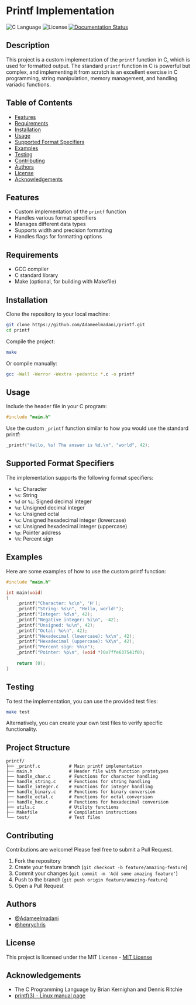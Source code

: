# Printf Implementation

![C Language](https://img.shields.io/badge/Language-C-blue)
![License](https://img.shields.io/badge/License-MIT-green)
[![Documentation Status](https://readthedocs.org/projects/printf/badge/?version=latest)](https://printf.readthedocs.io/en/latest/?badge=latest)

## Description

This project is a custom implementation of the `printf` function in C, which is used for formatted output. The standard `printf` function in C is powerful but complex, and implementing it from scratch is an excellent exercise in C programming, string manipulation, memory management, and handling variadic functions.

## Table of Contents

- [Features](#features)
- [Requirements](#requirements)
- [Installation](#installation)
- [Usage](#usage)
- [Supported Format Specifiers](#supported-format-specifiers)
- [Examples](#examples)
- [Testing](#testing)
- [Contributing](#contributing)
- [Authors](#authors)
- [License](#license)
- [Acknowledgements](#acknowledgements)

## Features

- Custom implementation of the `printf` function
- Handles various format specifiers
- Manages different data types
- Supports width and precision formatting
- Handles flags for formatting options

## Requirements

- GCC compiler
- C standard library
- Make (optional, for building with Makefile)

## Installation

Clone the repository to your local machine:

```bash
git clone https://github.com/Adameelmadani/printf.git
cd printf
```

Compile the project:

```bash
make
```

Or compile manually:

```bash
gcc -Wall -Werror -Wextra -pedantic *.c -o printf
```

## Usage

Include the header file in your C program:

```c
#include "main.h"
```

Use the custom `_printf` function similar to how you would use the standard printf:

```c
_printf("Hello, %s! The answer is %d.\n", "world", 42);
```

## Supported Format Specifiers

The implementation supports the following format specifiers:

- `%c`: Character
- `%s`: String
- `%d` or `%i`: Signed decimal integer
- `%u`: Unsigned decimal integer
- `%o`: Unsigned octal
- `%x`: Unsigned hexadecimal integer (lowercase)
- `%X`: Unsigned hexadecimal integer (uppercase)
- `%p`: Pointer address
- `%%`: Percent sign

## Examples

Here are some examples of how to use the custom printf function:

```c
#include "main.h"

int main(void)
{
    _printf("Character: %c\n", 'H');
    _printf("String: %s\n", "Hello, world!");
    _printf("Integer: %d\n", 42);
    _printf("Negative integer: %i\n", -42);
    _printf("Unsigned: %u\n", 42);
    _printf("Octal: %o\n", 42);
    _printf("Hexadecimal (lowercase): %x\n", 42);
    _printf("Hexadecimal (uppercase): %X\n", 42);
    _printf("Percent sign: %%\n");
    _printf("Pointer: %p\n", (void *)0x7ffe637541f0);
    
    return (0);
}
```

## Testing

To test the implementation, you can use the provided test files:

```bash
make test
```

Alternatively, you can create your own test files to verify specific functionality.

## Project Structure

```
printf/
├── _printf.c           # Main printf implementation
├── main.h              # Header file with function prototypes
├── handle_char.c       # Functions for character handling
├── handle_string.c     # Functions for string handling
├── handle_integer.c    # Functions for integer handling
├── handle_binary.c     # Functions for binary conversion
├── handle_octal.c      # Functions for octal conversion
├── handle_hex.c        # Functions for hexadecimal conversion
├── utils.c             # Utility functions
├── Makefile            # Compilation instructions
└── test/               # Test files
```

## Contributing

Contributions are welcome! Please feel free to submit a Pull Request.

1. Fork the repository
2. Create your feature branch (`git checkout -b feature/amazing-feature`)
3. Commit your changes (`git commit -m 'Add some amazing feature'`)
4. Push to the branch (`git push origin feature/amazing-feature`)
5. Open a Pull Request

## Authors
- [@Adameelmadani](https://github.com/Adameelmadani)
- [@henrychris](https://github.com/henrychris)

## License

This project is licensed under the MIT License - [MIT License](LICENSE)

## Acknowledgements

- The C Programming Language by Brian Kernighan and Dennis Ritchie
- [printf(3) - Linux manual page](https://man7.org/linux/man-pages/man3/printf.3.html)

